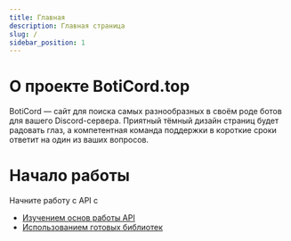 ```yaml
---
title: Главная
description: Главная страница
slug: /
sidebar_position: 1
---
```


# О проекте BotiСord.top
BotiCord — сайт для поиска самых разнообразных в своём роде ботов для вашего Discord-сервера. Приятный тёмный дизайн страниц будет радовать глаз, а компетентная команда поддержки в короткие сроки ответит на один из ваших вопросов.
# Начало работы
Начните работу с API с 
- [Изучением основ работы API](/api)
- [Использованием готовых библиотек](/libs)
